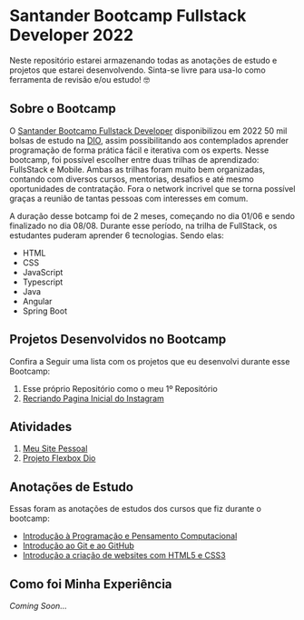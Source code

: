 # Santander Bootcamp Fullstack Developer 2022
Neste repositório estarei armazenando todas as anotações de estudo e projetos que estarei desenvolvendo. Sinta-se livre para usa-lo como ferramenta de revisão e/ou estudo! 🤓
    
## Sobre o Bootcamp
O [Santander Bootcamp Fullstack Developer](https://app.becas-santander.com/pt-BR/program/bolsas-santander-tecnologia-santander-bootcamp-2022) disponibilizou em 2022 50 mil bolsas de estudo na [DIO](https://www.dio.me/), assim possibilitando aos contemplados aprender programação de forma prática fácil e iterativa com os experts. Nesse bootcamp, foi possível escolher entre duas trilhas de aprendizado: FullsStack e Mobile. Ambas as trilhas foram muito bem organizadas, contando com diversos cursos, mentorias, desafios e até mesmo oportunidades de contratação. Fora o network incrivel que se torna possível graças a reunião de tantas pessoas com interesses em comum.
	
A duração desse botcamp foi de 2 meses, começando no dia 01/06 e sendo finalizado no dia 08/08. Durante esse período, na trilha de FullStack, os estudantes puderam aprender 6 tecnologias. Sendo elas:
	
- HTML
- CSS
- JavaScript
- Typescript
- Java
- Angular
- Spring Boot

	
## Projetos Desenvolvidos no Bootcamp
Confira a Seguir uma lista com os projetos que eu desenvolvi durante esse Bootcamp:
	
1. Esse próprio Repositório como o meu 1º Repositório
2. [Recriando Pagina Inicial do Instagram](/Recriando-a-pagina-inicial-do-instagram/)

## Atividades
1. [Meu Site Pessoal](Meu-site-pessoal)
2. [Projeto Flexbox Dio](/Posicionando-elementos-com-flexbox-em-css/project-flexbox-dio/flex-projeto)

## Anotações de Estudo 
Essas foram as anotações de estudos dos cursos que fiz durante o bootcamp:
- [Introdução à Programação e Pensamento Computacional](https://docs.google.com/document/d/1Q18BccigwA8RCI_TUh3_IeHIC4zQFE13oQ4wb7vtLLI/edit?usp=sharing)
- [Introdução ao Git e ao GitHub](https://docs.google.com/document/d/1YmqKlbJJgVNF6e8lXOYYsaVGelLvw-Xe8gSQ68zHusY/edit)
- [Introdução a criação de websites com HTML5 e CSS3](https://docs.google.com/document/d/1tkrm6nWSPAP2aWc85TPp7JTfsZWXrkExG6oqU0yWzaA/edit?usp=sharing)

## Como foi Minha Experiência
_Coming Soon..._

